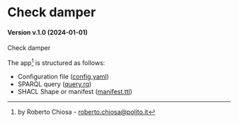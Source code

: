 [//]: # (AUTOMATICALLY GENERATED DO NOT MODIFY)

# Check damper
#### Version v.1.0 (2024-01-01)
Check damper

The app[^1] is structured as follows:
- Configuration file ([config.yaml](config.yaml))
- SPARQL query ([query.rq](query.rq))
- SHACL Shape or manifest ([manifest.ttl](manifest.ttl))

[^1]: by Roberto Chiosa - roberto.chiosa@polito.it 
